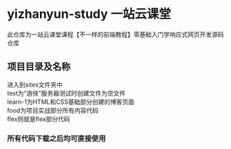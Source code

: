 # yizhanyun-study 一站云课堂
此仓库为一站云课堂课程【不一样的前端教程】零基础入门学响应式网页开发源码仓库
## 项目目录及名称
进入到sites文件夹中  
test为“游侠”服务器测试时创建文件为空文件  
learn-1为HTML和CSS基础部分创建的博客页面  
food为项目实战部分所有内容代码  
flex则就是flex部分代码  
### 所有代码下载之后均可直接使用
